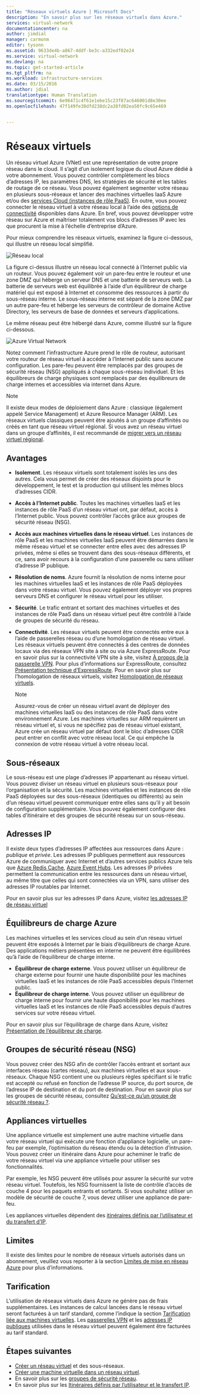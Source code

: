 ```yaml
---
title: "Réseaux virtuels Azure | Microsoft Docs"
description: "En savoir plus sur les réseaux virtuels dans Azure."
services: virtual-network
documentationcenter: na
author: jimdial
manager: carmonm
editor: tysonn
ms.assetid: 9633de4b-a867-4ddf-be3c-a332edf02e24
ms.service: virtual-network
ms.devlang: na
ms.topic: get-started-article
ms.tgt_pltfrm: na
ms.workload: infrastructure-services
ms.date: 03/15/2016
ms.author: jdial
translationtype: Human Translation
ms.sourcegitcommit: 6e96471c4f61e1ebe15c23f87ac646001d8e30ee
ms.openlocfilehash: 47f149fe38dfd238dc2a38fd02ea50fc9c65e469


---
```

# <a name="virtual-networks"></a>Réseaux virtuels
Un réseau virtuel Azure (VNet) est une représentation de votre propre réseau dans le cloud.  Il s’agit d’un isolement logique du cloud Azure dédié à votre abonnement. Vous pouvez contrôler complètement les blocs d’adresses IP, les paramètres DNS, les stratégies de sécurité et les tables de routage de ce réseau. Vous pouvez également segmenter votre réseau en plusieurs sous-réseaux et lancer des machines virtuelles IaaS Azure et/ou des [services Cloud (instances de rôle PaaS)](../cloud-services/cloud-services-choose-me.md). En outre, vous pouvez connecter le réseau virtuel à votre réseau local à l’aide des [options de connectivité](../vpn-gateway/vpn-gateway-about-vpngateways.md#site-to-site-and-multi-site) disponibles dans Azure. En bref, vous pouvez développer votre réseau sur Azure et maîtriser totalement vos blocs d’adresses IP avec les que procurent la mise à l’échelle d’entreprise d’Azure.

Pour mieux comprendre les réseaux virtuels, examinez la figure ci-dessous, qui illustre un réseau local simplifié.

![Réseau local](./media/virtual-networks-overview/figure01.png)

La figure ci-dessus illustre un réseau local connecté à l’Internet public via un routeur. Vous pouvez également voir un pare-feu entre le routeur et une zone DMZ qui héberge un serveur DNS et une batterie de serveurs web. La batterie de serveurs web est équilibrée à l’aide d’un équilibreur de charge matériel qui est exposé à Internet et consomme des ressources à partir du sous-réseau interne. Le sous-réseau interne est séparé de la zone DMZ par un autre pare-feu et héberge les serveurs de contrôleur de domaine Active Directory, les serveurs de base de données et serveurs d’applications.

Le même réseau peut être hébergé dans Azure, comme illustré sur la figure ci-dessous.

![Azure Virtual Network](./media/virtual-networks-overview/figure02.png)

Notez comment l’infrastructure Azure prend le rôle de routeur, autorisant votre routeur de réseau virtuel à accéder à l’Internet public sans aucune configuration. Les pare-feu peuvent être remplacés par des groupes de sécurité réseau (NSG) appliqués à chaque sous-réseau individuel. Et les équilibreurs de charge physiques sont remplacés par des équilibreurs de charge internes et accessibles via internet dans Azure.

> [!NOTE]
> Il existe deux modes de déploiement dans Azure : classique (également appelé Service Management) et Azure Resource Manager (ARM). Les réseaux virtuels classiques peuvent être ajoutés à un groupe d’affinités ou créés en tant que réseau virtuel régional. Si vous avez un réseau virtuel dans un groupe d’affinités, il est recommandé de [migrer vers un réseau virtuel régional](virtual-networks-migrate-to-regional-vnet.md).
> 

## <a name="benefits"></a>Avantages
* **Isolement**. Les réseaux virtuels sont totalement isolés les uns des autres. Cela vous permet de créer des réseaux disjoints pour le développement, le test et la production qui utilisent les mêmes blocs d’adresses CIDR.
* **Accès à l’Internet public**. Toutes les machines virtuelles IaaS et les instances de rôle PaaS d’un réseau virtuel ont, par défaut, accès à l’Internet public. Vous pouvez contrôler l’accès grâce aux groupes de sécurité réseau (NSG).
* **Accès aux machines virtuelles dans le réseau virtuel**. Les instances de rôle PaaS et les machines virtuelles IaaS peuvent être démarrées dans le même réseau virtuel et se connecter entre elles avec des adresses IP privées, même si elles se trouvent dans des sous-réseaux différents, et ce, sans avoir recours à la configuration d’une passerelle ou sans utiliser d’adresse IP publique.
* **Résolution de noms**. Azure fournit la résolution de noms interne pour les machines virtuelles IaaS et les instances de rôle PaaS déployées dans votre réseau virtuel. Vous pouvez également déployer vos propres serveurs DNS et configurer le réseau virtuel pour les utiliser.
* **Sécurité**. Le trafic entrant et sortant des machines virtuelles et des instances de rôle PaaS dans un réseau virtuel peut être contrôlé à l’aide de groupes de sécurité du réseau.
* **Connectivité**. Les réseaux virtuels peuvent être connectés entre eux à l’aide de passerelles réseau ou d’une homologation de réseau virtuel. Les réseaux virtuels peuvent être connectés à des centres de données locaux via des réseaux VPN site à site ou via Azure ExpressRoute. Pour en savoir plus sur la connectivité VPN site à site, visitez [À propos de la passerelle VPN](../vpn-gateway/vpn-gateway-about-vpngateways.md#site-to-site-and-multi-site). Pour plus d’informations sur ExpressRoute, consultez [Présentation technique d’ExpressRoute](../expressroute/expressroute-introduction.md). Pour en savoir plus sur l’homologation de réseaux virtuels, visitez [Homologation de réseaux virtuels](virtual-network-peering-overview.md).
  
  > [!NOTE]
  > Assurez-vous de créer un réseau virtuel avant de déployer des machines virtuelles IaaS ou des instances de rôle PaaS dans votre environnement Azure. Les machines virtuelles sur ARM requièrent un réseau virtuel et, si vous ne spécifiez pas de réseau virtuel existant, Azure crée un réseau virtuel par défaut dont le bloc d’adresses CIDR peut entrer en conflit avec votre réseau local. Ce qui empêche la connexion de votre réseau virtuel à votre réseau local.
  >

## <a name="subnets"></a>Sous-réseaux
Le sous-réseau est une plage d’adresses IP appartenant au réseau virtuel. Vous pouvez diviser un réseau virtuel en plusieurs sous-réseaux pour l’organisation et la sécurité. Les machines virtuelles et les instances de rôle PaaS déployées sur des sous-réseaux (identiques ou différents) au sein d’un réseau virtuel peuvent communiquer entre elles sans qu’il y ait besoin de configuration supplémentaire. Vous pouvez également configurer des tables d’itinéraire et des groupes de sécurité réseau sur un sous-réseau.

## <a name="ip-addresses"></a>Adresses IP
Il existe deux types d’adresses IP affectées aux ressources dans Azure : *publique* et *privée*. Les adresses IP publiques permettent aux ressources Azure de communiquer avec Internet et d’autres services publics Azure tels que [Azure Redis Cache](https://azure.microsoft.com/services/cache/), [Azure Event Hubs](https://azure.microsoft.com/documentation/services/event-hubs/). Les adresses IP privées permettent la communication entre les ressources dans un réseau virtuel, au même titre que celles qui sont connectées via un VPN, sans utiliser des adresses IP routables par Internet.

Pour en savoir plus sur les adresses IP dans Azure, visitez [les adresses IP de réseau virtuel](virtual-network-ip-addresses-overview-arm.md)

## <a name="azure-load-balancers"></a>Équilibreurs de charge Azure
Les machines virtuelles et les services cloud au sein d’un réseau virtuel peuvent être exposés à Internet par le biais d’équilibreurs de charge Azure. Des applications métiers présentées en interne ne peuvent être équilibrées qu’à l’aide de l’équilibreur de charge interne.

* **Équilibreur de charge externe**. Vous pouvez utiliser un équilibreur de charge externe pour fournir une haute disponibilité pour les machines virtuelles IaaS et les instances de rôle PaaS accessibles depuis l’Internet public.
* **Équilibreur de charge interne**. Vous pouvez utiliser un équilibreur de charge interne pour fournir une haute disponibilité pour les machines virtuelles IaaS et les instances de rôle PaaS accessibles depuis d’autres services sur votre réseau virtuel.

Pour en savoir plus sur l’équilibrage de charge dans Azure, visitez [Présentation de l’équilibreur de charge](../load-balancer/load-balancer-overview.md).

## <a name="network-security-groups-nsg"></a>Groupes de sécurité réseau (NSG)
Vous pouvez créer des NSG afin de contrôler l’accès entrant et sortant aux interfaces réseau (cartes réseau), aux machines virtuelles et aux sous-réseaux. Chaque NSG contient une ou plusieurs règles spécifiant si le trafic est accepté ou refusé en fonction de l’adresse IP source, du port source, de l’adresse IP de destination et du port de destination. Pour en savoir plus sur les groupes de sécurité réseau, consultez [Qu’est-ce qu’un groupe de sécurité réseau ?](virtual-networks-nsg.md).

## <a name="virtual-appliances"></a>Appliances virtuelles
Une appliance virtuelle est simplement une autre machine virtuelle dans votre réseau virtuel qui exécute une fonction d’appliance logicielle, un pare-feu par exemple, l’optimisation du réseau étendu ou la détection d’intrusion. Vous pouvez créer un itinéraire dans Azure pour acheminer le trafic de votre réseau virtuel via une appliance virtuelle pour utiliser ses fonctionnalités.

Par exemple, les NSG peuvent être utilisés pour assurer la sécurité sur votre réseau virtuel. Toutefois, les NSG fournissent la liste de contrôle d’accès de couche 4 pour les paquets entrants et sortants. Si vous souhaitez utiliser un modèle de sécurité de couche 7, vous devez utiliser une appliance de pare-feu.

Les appliances virtuelles dépendent des [itinéraires définis par l’utilisateur et du transfert d’IP](virtual-networks-udr-overview.md).

## <a name="limits"></a>Limites
Il existe des limites pour le nombre de réseaux virtuels autorisés dans un abonnement, veuillez vous reporter à la section [Limites de mise en réseau Azure](../azure-subscription-service-limits.md#networking-limits) pour plus d’informations.

## <a name="pricing"></a>Tarification
L’utilisation de réseaux virtuels dans Azure ne génère pas de frais supplémentaires. Les instances de calcul lancées dans le réseau virtuel seront facturées à un tarif standard, comme l’indique la section [Tarification liée aux machines virtuelles](https://azure.microsoft.com/pricing/details/virtual-machines/). Les [passerelles VPN](https://azure.microsoft.com/pricing/details/vpn-gateway/) et les [adresses IP publiques](https://azure.microsoft.com/pricing/details/ip-addresses/) utilisées dans le réseau virtuel peuvent également être facturées au tarif standard.

## <a name="next-steps"></a>Étapes suivantes
* [Créer un réseau virtuel](virtual-networks-create-vnet-arm-pportal.md) et des sous-réseaux.
* [Créer une machine virtuelle dans un réseau virtuel](../virtual-machines/virtual-machines-windows-hero-tutorial.md).
* En savoir plus sur les [groupes de sécurité réseau](virtual-networks-nsg.md).
* En savoir plus sur les [Itinéraires définis par l’utilisateur et le transfert IP](virtual-networks-udr-overview.md).




<!--HONumber=Nov16_HO3-->


